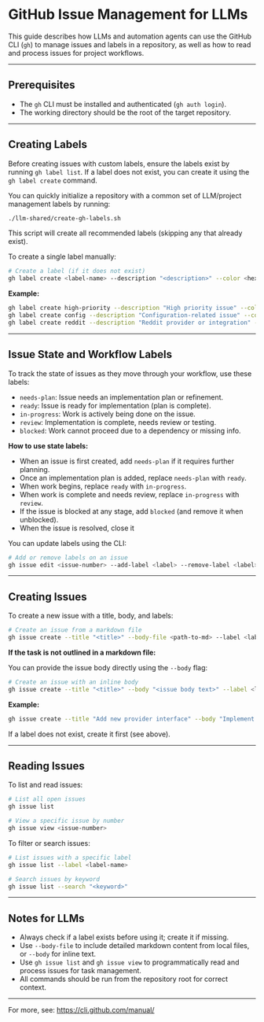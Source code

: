 # GitHub Issue Management for LLMs

This guide describes how LLMs and automation agents can use the GitHub CLI (`gh`) to manage issues and labels in a repository, as well as how to read and process issues for project workflows.

---

## Prerequisites

- The `gh` CLI must be installed and authenticated (`gh auth login`).
- The working directory should be the root of the target repository.

---

## Creating Labels

Before creating issues with custom labels, ensure the labels exist by running `gh label list`. If a label does not exist, you can create it using the `gh label create` command.

You can quickly initialize a repository with a common set of LLM/project management labels by running:

```sh
./llm-shared/create-gh-labels.sh
```

This script will create all recommended labels (skipping any that already exist).

To create a single label manually:

```sh
# Create a label (if it does not exist)
gh label create <label-name> --description "<description>" --color <hexcolor>
```

**Example:**

```sh
gh label create high-priority --description "High priority issue" --color FF0000
gh label create config --description "Configuration-related issue" --color 0366D6
gh label create reddit --description "Reddit provider or integration" --color FF4500
```

---

## Issue State and Workflow Labels

To track the state of issues as they move through your workflow, use these labels:

- `needs-plan`: Issue needs an implementation plan or refinement.
- `ready`: Issue is ready for implementation (plan is complete).
- `in-progress`: Work is actively being done on the issue.
- `review`: Implementation is complete, needs review or testing.
- `blocked`: Work cannot proceed due to a dependency or missing info.

**How to use state labels:**

- When an issue is first created, add `needs-plan` if it requires further planning.
- Once an implementation plan is added, replace `needs-plan` with `ready`.
- When work begins, replace `ready` with `in-progress`.
- When work is complete and needs review, replace `in-progress` with `review`.
- If the issue is blocked at any stage, add `blocked` (and remove it when unblocked).
- When the issue is resolved, close it

You can update labels using the CLI:

```sh
# Add or remove labels on an issue
gh issue edit <issue-number> --add-label <label> --remove-label <label>
```

---

## Creating Issues

To create a new issue with a title, body, and labels:

```sh
# Create an issue from a markdown file
gh issue create --title "<title>" --body-file <path-to-md> --label <label1>,<label2>
```

**If the task is not outlined in a markdown file:**

You can provide the issue body directly using the `--body` flag:

```sh
# Create an issue with an inline body
gh issue create --title "<title>" --body "<issue body text>" --label <label1>,<label2>
```

**Example:**

```sh
gh issue create --title "Add new provider interface" --body "Implement a new provider interface for XYZ API." --label enhancement,provider
```

If a label does not exist, create it first (see above).

---

## Reading Issues

To list and read issues:

```sh
# List all open issues
gh issue list

# View a specific issue by number
gh issue view <issue-number>
```

To filter or search issues:

```sh
# List issues with a specific label
gh issue list --label <label-name>

# Search issues by keyword
gh issue list --search "<keyword>"
```

---

## Notes for LLMs

- Always check if a label exists before using it; create it if missing.
- Use `--body-file` to include detailed markdown content from local files, or `--body` for inline text.
- Use `gh issue list` and `gh issue view` to programmatically read and process issues for task management.
- All commands should be run from the repository root for correct context.

---

For more, see: https://cli.github.com/manual/
